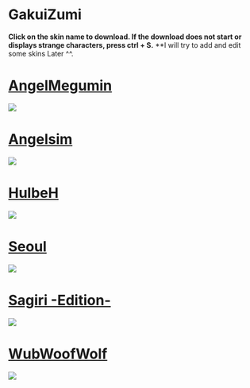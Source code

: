 # GakuiZumi

**Click on the skin name to download. If the download does not start or displays strange characters, press ctrl + S.**
**I will try to add and edit some skins Later ^^.

# [AngelMegumin](https://puu.sh/vXQwv/3eb302edbc.osk)
![](https://osu.ppy.sh/ss/8149958)

# [Angelsim](https://puu.sh/vXQCu/a6d55081eb.osk)
![](https://osu.ppy.sh/ss/8149979)

# [HulbeH](https://puu.sh/vXQd9/7e8573dab5.osk)
![](https://osu.ppy.sh/ss/8149927)

# [Seoul](https://puu.sh/vXPL4/f629e5f467.osk)
![](https://osu.ppy.sh/ss/8149869)

# [Sagiri -Edition-](https://puu.sh/vXPRF/25e68148a3.osk)
![](https://osu.ppy.sh/ss/8149886)

# [WubWoofWolf](https://puu.sh/vXQ5W/ea38db2771.osk)
![](https://osu.ppy.sh/ss/8149920)

